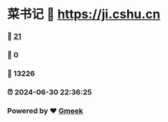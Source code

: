# 菜书记 :link: https://ji.cshu.cn 
### :page_facing_up: [21](https://ji.cshu.cn/tag.html) 
### :speech_balloon: 0 
### :hibiscus: 13226 
### :alarm_clock: 2024-06-30 22:36:25 
### Powered by :heart: [Gmeek](https://github.com/Meekdai/Gmeek)
